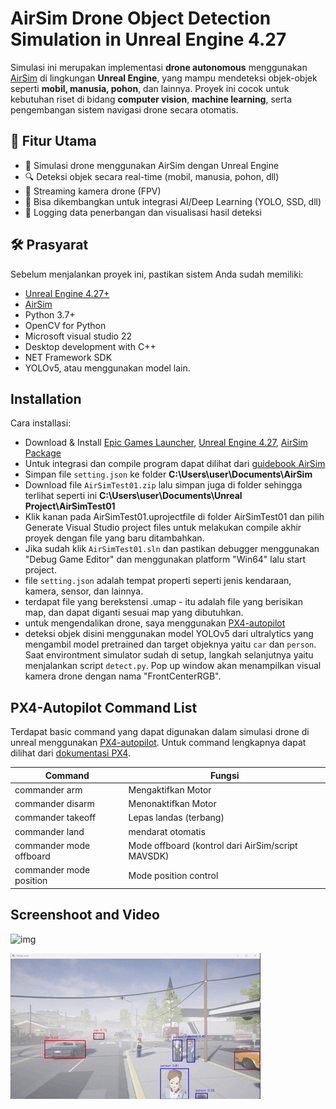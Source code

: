 # AirSim Drone Object Detection Simulation in Unreal Engine 4.27
Simulasi ini merupakan implementasi **drone autonomous** menggunakan [AirSim](https://github.com/microsoft/AirSim) di lingkungan **Unreal Engine**, yang mampu mendeteksi objek-objek seperti **mobil, manusia, pohon**, dan lainnya. Proyek ini cocok untuk kebutuhan riset di bidang **computer vision**, **machine learning**, serta pengembangan sistem navigasi drone secara otomatis.
## 🎯 Fitur Utama
- 🚁 Simulasi drone menggunakan AirSim dengan Unreal Engine
- 🔍 Deteksi objek secara real-time (mobil, manusia, pohon, dll)
- 🎥 Streaming kamera drone (FPV)
- 🧠 Bisa dikembangkan untuk integrasi AI/Deep Learning (YOLO, SSD, dll)
- 💾 Logging data penerbangan dan visualisasi hasil deteksi

## 🛠️ Prasyarat
Sebelum menjalankan proyek ini, pastikan sistem Anda sudah memiliki:

- [Unreal Engine 4.27+](https://www.unrealengine.com/)
- [AirSim](https://github.com/microsoft/AirSim)
- Python 3.7+
- OpenCV for Python
- Microsoft visual studio 22
- Desktop development with C++ 
- NET Framework SDK
- YOLOv5, atau menggunakan model lain.


## Installation
Cara installasi:

- Download & Install [Epic Games Launcher](https://store.epicgames.com/it/download), [Unreal Engine 4.27](https://docs.unrealengine.com/4.27/en-US/Basics/InstallingUnrealEngine/), [AirSim Package](https://microsoft.github.io/AirSim/)
- Untuk integrasi dan compile program dapat dilihat dari [guidebook AirSim](https://microsoft.github.io/AirSim/build_windows)
- Simpan file ```setting.json``` ke folder **C:\Users\user\Documents\AirSim**
- Download file ```AirSimTest01.zip``` lalu simpan juga di folder sehingga terlihat seperti ini **C:\Users\user\Documents\Unreal Project\AirSimTest01**
- Klik kanan pada AirSimTest01.uprojectfile di folder AirSimTest01 dan pilih Generate Visual Studio project files untuk melakukan compile akhir proyek dengan file yang baru ditambahkan.
- Jika sudah klik ```AirSimTest01.sln``` dan pastikan debugger menggunakan "Debug Game Editor" dan menggunakan platform "Win64" lalu start project.
- file ```setting.json``` adalah tempat properti seperti jenis kendaraan, kamera, sensor, dan lainnya.
- terdapat file yang berekstensi .umap - itu adalah file yang berisikan map, dan dapat diganti sesuai map yang dibutuhkan.
- untuk mengendalikan drone, saya menggunakan [PX4-autopilot](https://github.com/PX4/PX4-Autopilot)
- deteksi objek disini menggunakan model YOLOv5 dari ultralytics yang mengambil model pretrained dan target objeknya yaitu `car` dan `person`. Saat environtment simulator sudah di setup, langkah selanjutnya yaitu menjalankan script `detect.py`. Pop up window akan menampilkan visual kamera drone dengan nama "FrontCenterRGB".

## PX4-Autopilot Command List

Terdapat basic command yang dapat digunakan dalam simulasi drone di unreal menggunakan [PX4-autopilot](https://github.com/PX4/PX4-Autopilot). Untuk command lengkapnya dapat dilihat dari [dokumentasi PX4](https://docs.px4.io/main/en/).

| Command | Fungsi |
| ------ | ------ |
| commander arm | Mengaktifkan Motor |
| commander disarm | Menonaktifkan Motor |
| commander takeoff | Lepas landas (terbang) |
| commander land | mendarat otomatis |
| commander mode offboard | Mode offboard (kontrol dari AirSim/script MAVSDK) |
| commander mode position | Mode position control |

## Screenshoot and Video
![img](Assets/dron1.png)

![video](Assets/AirSim.gif)
